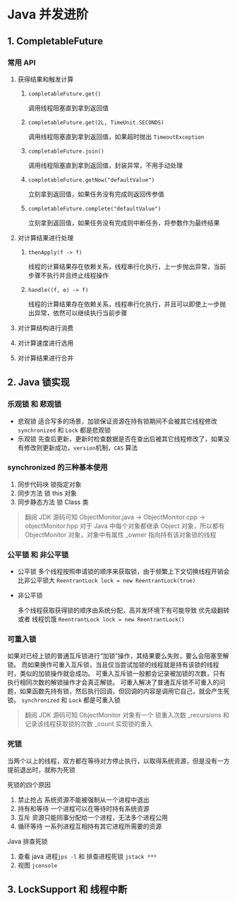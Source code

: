 # Java 并发进阶

## 1. CompletableFuture

### 常用 API

1. 获得结果和触发计算

   1. `completableFuture.get()`

      调用线程阻塞直到拿到返回值

   2. `completableFuture.get(2L, TimeUnit.SECONDS)`

      调用线程阻塞直到拿到返回值，如果超时抛出 `TimeoutException`

   3. `completableFuture.join()`

      调用线程阻塞直到拿到返回值，封装异常，不用手动处理

   4. `completableFuture.getNow("defaultValue")`

      立刻拿到返回值，如果任务没有完成则返回传参值

   5. `completableFuture.complete("defaultValue")`

      立刻拿到返回值，如果任务没有完成则中断任务，将参数作为最终结果

2. 对计算结果进行处理

   1. `thenApply(f -> f)` 

      线程的计算结果存在依赖关系，线程串行化执行，上一步抛出异常，当前步骤不执行并且终止线程操作

   2. `handle((f, e) -> f)`

      线程的计算结果存在依赖关系，线程串行化执行，并且可以即使上一步抛出异常，依然可以继续执行当前步骤

3. 对计算结构进行消费

4. 对计算速度进行选用

5. 对计算结果进行合并

## 2. Java 锁实现

### 乐观锁 和 悲观锁

- 悲观锁
  适合写多的场景，加锁保证资源在持有锁期间不会被其它线程修改 `synchronized` 和 `Lock` 都是悲观锁
- 乐观锁
  先查后更新，更新时检查数据是否在查出后被其它线程修改了，如果没有修改则更新成功，`version`机制，`CAS` 算法

### synchronized 的三种基本使用

1. 同步代码块 锁指定对象
2. 同步方法 锁 this 对象
3. 同步静态方法 锁 Class 类

> 翻阅 JDK 源码可知 ObjectMonitor.java -> ObjectMonitor.cpp -> objectMonitor.hpp
> 对于 Java 中每个对象都继承 Object 对象，所以都有 ObjectMonitor 对象，对象中有属性 _owner 指向持有该对象锁的线程

### 公平锁 和 非公平锁

- 公平锁
  多个线程按照申请锁的顺序来获取锁，由于频繁上下文切换线程开销会比非公平锁大
  `ReentrantLock lock = new ReentrantLock(true)`

- 非公平锁

  多个线程获取获得锁的顺序由系统分配，高并发环境下有可能导致 优先级翻转 或者 线程饥饿
  `ReentrantLock lock = new ReentrantLock()`

### 可重入锁

如果对已经上锁的普通互斥锁进行“加锁”操作，其结果要么失败，要么会阻塞至解锁。
而如果换作可重入互斥锁，当且仅当尝试加锁的线程就是持有该锁的线程时，类似的加锁操作就会成功。
可重入互斥锁一般都会记录被加锁的次数，只有执行相同次数的解锁操作才会真正解锁。
可重入解决了普通互斥锁不可重入的问题，如果函数先持有锁，然后执行回调，但回调的内容是调用它自己，就会产生死锁。
`synchronized` 和 `Lock` 都是可重入锁

> 翻阅 JDK 源码可知 ObjectMonitor 对象有一个 锁重入次数 _recursions 和 记录该线程获取锁的次数 _count 实现锁的重入

### 死锁

当两个以上的线程，双方都在等待对方停止执行，以取得系统资源，但是没有一方提前退出时，就称为死锁

死锁的四个原因

1. 禁止抢占 系统资源不能被强制从一个进程中退出
2. 持有和等待 一个进程可以在等待时持有系统资源
3. 互斥 资源只能同事分配给一个进程，无法多个进程公用
4. 循环等待 一系列进程互相持有其它进程所需要的资源

Java 排查死锁

1. 查看 java 进程`jps -l` 和 排查进程死锁 `jstack ***`
2. 视图 `jconsole`

## 3. LockSupport 和 线程中断
